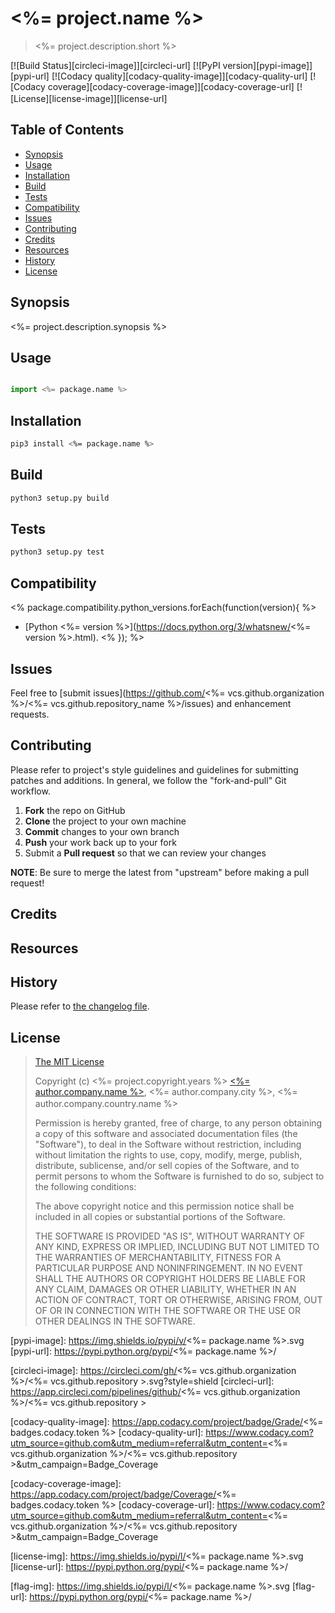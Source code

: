 # <%= project.name %>

> <%= project.description.short %>

[![Build Status][circleci-image]][circleci-url]
[![PyPI version][pypi-image]][pypi-url]
[![Codacy quality][codacy-quality-image]][codacy-quality-url]
[![Codacy coverage][codacy-coverage-image]][codacy-coverage-url]
[![License][license-image]][license-url]
<img src="https://github.com/hampusborgos/country-flags/raw/main/svg/<% author.company.country.code %>.svg" width="16" />



## Table of Contents

* [Synopsis](#synopsis)
* [Usage](#usage)
* [Installation](#installation)
* [Build](#build)
* [Tests](#tests)
* [Compatibility](#compatibility)
* [Issues](#issues)
* [Contributing](#contributing)
* [Credits](#credits)
* [Resources](#resources)
* [History](#history)
* [License](#license)

## <a name="synopsis">Synopsis</a>

<%= project.description.synopsis %>

## <a name="usage">Usage</a>

```python

import <%= package.name %>

```

## <a name="installation">Installation</a>

```bash
pip3 install <%= package.name %>
```

## <a name="build">Build</a>

```bash
python3 setup.py build
```

## <a name="tests">Tests</a>

```bash
python3 setup.py test
```


## <a name="compatibility">Compatibility</a>

<% package.compatibility.python_versions.forEach(function(version){ %>
* [Python <%= version %>](https://docs.python.org/3/whatsnew/<%= version %>.html).
<% }); %>
  

## <a name="issues"> Issues</a>

Feel free to [submit issues](https://github.com/<%= vcs.github.organization %>/<%= vcs.github.repository_name %>/issues) and enhancement requests.

## <a name="contributing">Contributing</a>

Please refer to project's style guidelines and guidelines for submitting patches and additions. In general, we follow the "fork-and-pull" Git workflow.

1. **Fork** the repo on GitHub
2. **Clone** the project to your own machine
3. **Commit** changes to your own branch
4. **Push** your work back up to your fork
5. Submit a **Pull request** so that we can review your changes

**NOTE**: Be sure to merge the latest from "upstream" before making a pull request!

## <a name="credits">Credits</a>


## <a name="resources">Resources</a>

## <a name="history">History</a>

Please refer to [the changelog file](CHANGELOG.md).

## <a name="license">License</a>

>
> [The MIT License](https://opensource.org/licenses/MIT)
>
> Copyright (c) <%= project.copyright.years %> [<%= author.company.name %>](<%= author.company.url %>), <%= author.company.city %>, <%= author.company.country.name %> <img src="https://github.com/hampusborgos/country-flags/raw/main/svg/<% author.company.country.code %>.svg" width="16" />
>
> Permission is hereby granted, free of charge, to any person obtaining a copy
> of this software and associated documentation files (the "Software"), to deal
> in the Software without restriction, including without limitation the rights
> to use, copy, modify, merge, publish, distribute, sublicense, and/or sell
> copies of the Software, and to permit persons to whom the Software is
> furnished to do so, subject to the following conditions:
>
> The above copyright notice and this permission notice shall be included in all
> copies or substantial portions of the Software.
>
> THE SOFTWARE IS PROVIDED "AS IS", WITHOUT WARRANTY OF ANY KIND, EXPRESS OR
> IMPLIED, INCLUDING BUT NOT LIMITED TO THE WARRANTIES OF MERCHANTABILITY,
> FITNESS FOR A PARTICULAR PURPOSE AND NONINFRINGEMENT. IN NO EVENT SHALL THE
>AUTHORS OR COPYRIGHT HOLDERS BE LIABLE FOR ANY CLAIM, DAMAGES OR OTHER
> LIABILITY, WHETHER IN AN ACTION OF CONTRACT, TORT OR OTHERWISE, ARISING FROM,
> OUT OF OR IN CONNECTION WITH THE SOFTWARE OR THE USE OR OTHER DEALINGS IN THE
> SOFTWARE.
>

[pypi-image]: https://img.shields.io/pypi/v/<%= package.name %>.svg
[pypi-url]: https://pypi.python.org/pypi/<%= package.name %>/

[circleci-image]: https://circleci.com/gh/<%= vcs.github.organization %>/<%= vcs.github.repository >.svg?style=shield
[circleci-url]: https://app.circleci.com/pipelines/github/<%= vcs.github.organization %>/<%= vcs.github.repository >

[codacy-quality-image]: https://app.codacy.com/project/badge/Grade/<%= badges.codacy.token %>
[codacy-quality-url]: https://www.codacy.com?utm_source=github.com&utm_medium=referral&utm_content=<%= vcs.github.organization %>/<%= vcs.github.repository >&utm_campaign=Badge_Coverage

[codacy-coverage-image]: https://app.codacy.com/project/badge/Coverage/<%= badges.codacy.token %>
[codacy-coverage-url]: https://www.codacy.com?utm_source=github.com&utm_medium=referral&utm_content=<%= vcs.github.organization %>/<%= vcs.github.repository >&utm_campaign=Badge_Coverage

[license-img]: https://img.shields.io/pypi/l/<%= package.name %>.svg
[license-url]: https://pypi.python.org/pypi/<%= package.name %>/

[flag-img]: https://img.shields.io/pypi/l/<%= package.name %>.svg
[flag-url]: https://pypi.python.org/pypi/<%= package.name %>/
